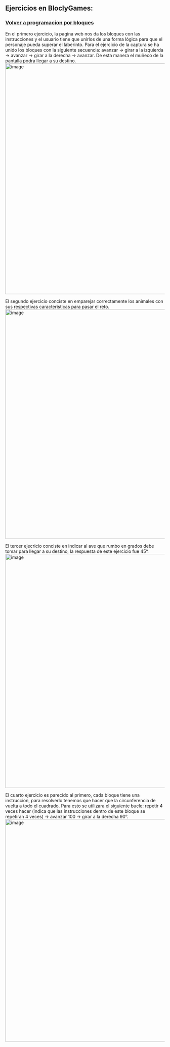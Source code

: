 ## Ejercicios en BloclyGames:
### [Volver a programacion por bloques](Programacionporbloques.md)
En el primero ejercicio, la pagina web nos da los bloques con las instrucciones y el usuario tiene que unirlos de una forma lógica para que el personaje pueda superar el laberinto. 
Para el ejercicio de la captura se ha unido los bloques con la siguiente secuencia: avanzar -> girar a la izquierda -> avanzar -> girar a la derecha -> avanzar. De esta manera el muñeco de la pantalla podra llegar a su destino.
<img width="1582" height="730" alt="image" src="https://github.com/user-attachments/assets/d1d52ad0-472f-41d7-b619-ac35c30129ef" />
<br>

El segundo ejercicio conciste en emparejar correctamente los animales con sus respectivas caracteristicas para pasar el reto. 
<img width="1597" height="726" alt="image" src="https://github.com/user-attachments/assets/5b9502de-7f53-475e-9e83-ecccf91b85f2" />
<br>

El tercer ejecricio conciste en indicar al ave que rumbo en grados debe tomar para llegar a su destino, la respuesta de este ejercicio fue 45°.
<img width="1600" height="740" alt="image" src="https://github.com/user-attachments/assets/373288f1-f0e3-4f3b-9eef-11b2338a45b3" />
<br>

El cuarto ejercicio es parecido al primero, cada bloque tiene una instruccion, para resolverlo tenemos que hacer que la circunferencia de vuelta a todo el cuadrado. Para esto se utilizara el siguiente bucle: repetir 4 veces hacer (indica que las instrucciones dentro de este bloque se repetiran 4 veces) -> avanzar 100 -> girar a la derecha 90°.
<img width="1590" height="704" alt="image" src="https://github.com/user-attachments/assets/76973cb4-b909-44ee-9bca-c57f0bc43da2" />


